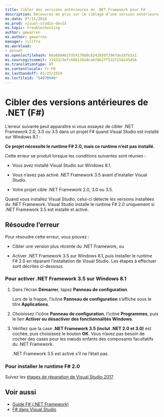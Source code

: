 ```yaml
---
title: Cibler des versions antérieures du .NET Framework pour F#
description: Découvrez-en plus sur le ciblage d’une version antérieure du .NET Framework lors de l’utilisation de F# dans Visual Studio.
ms.date: 07/11/2018
ms.prod: visual-studio-dev15
ms.topic: troubleshooting
author: gewarren
ms.author: gewarren
manager: jillfra
ms.workload:
- dotnet
ms.openlocfilehash: 88a689461fd5417800c6243950f296fde18fb3a1
ms.sourcegitcommit: 2193323efc608118e0ce6f6b2ff532f158245d56
ms.translationtype: HT
ms.contentlocale: fr-FR
ms.lasthandoff: 01/25/2019
ms.locfileid: "54970940"
---
```

# <a name="target-older-versions-of-net-f"></a>Cibler des versions antérieures de .NET (F#)

L’erreur suivante peut apparaître si vous essayez de cibler .NET Framework 2.0, 3.0 ou 3.5 dans un projet F# quand Visual Studio est installé sur Windows 8.1 :

**Ce projet nécessite le runtime F# 2.0, mais ce runtime n’est pas installé.**

Cette erreur se produit lorsque les conditions suivantes sont réunies :

- Vous avez installé Visual Studio sur Windows 8.1.

- Vous n’avez pas activé .NET Framework 3.5 avant d’installer Visual Studio.

- Votre projet cible .NET Framework 2.0, 3.0 ou 3.5.

Quand vous installez Visual Studio, celui-ci détecte les versions installées du .NET Framework. Visual Studio installe le runtime F# 2.0 uniquement si .NET Framework 3.5 est installé et activé.

## <a name="resolve-the-error"></a>Résoudre l’erreur

Pour résoudre cette erreur, vous pouvez :

- Cibler une version plus récente du .NET Framework, ou

- Activer .NET Framework 3.5 sur Windows 8.1, puis installer le runtime F# 2.0 en réparant l’installation de Visual Studio. Les étapes à effectuer sont décrites ci-dessous.

### <a name="to-enable-the-net-framework-35-on-windows-81"></a>Pour activer .NET Framework 3.5 sur Windows 8.1

1. Dans l’écran **Démarrer**, tapez **Panneau de configuration**.

   Lors de la frappe, l’icône **Panneau de configuration** s’affiche sous le titre **Applications**.

2. Choisissez l’icône **Panneau de configuration**, l’icône **Programmes**, puis le lien **Activer ou désactiver des fonctionnalités Windows**.

3. Vérifiez que la case **.NET Framework 3.5 (inclut .NET 2.0 et 3.0)** est cochée, puis choisissez le bouton **OK**. Vous n’avez pas besoin de cocher des cases pour les nœuds enfants des composants facultatifs du .NET Framework.

   .NET Framework 3.5 est activé s’il ne l’était pas.

### <a name="to-install-the-f-20-runtime"></a>Pour installer le runtime F# 2.0

Suivez les [étapes de réparation de Visual Studio 2017](../install/repair-visual-studio.md).

## <a name="see-also"></a>Voir aussi

- [Guide F# (.NET Framework)](/dotnet/fsharp/)
- [F# dans Visual Studio](fsharp-visual-studio.md)